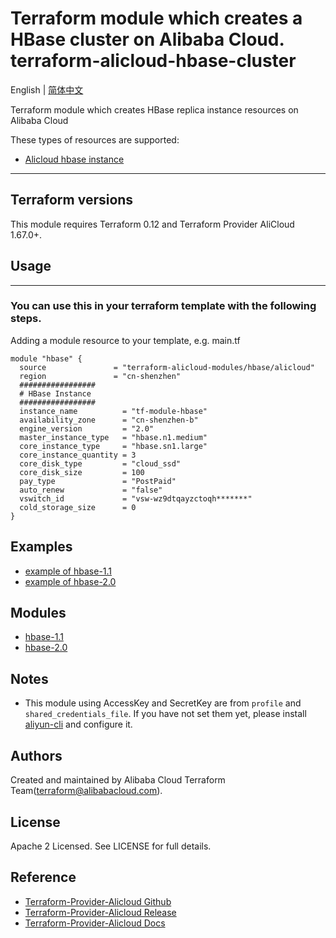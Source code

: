 Terraform module which creates a HBase cluster on Alibaba Cloud.  
terraform-alicloud-hbase-cluster
=====================================================================

English | [简体中文](https://github.com/terraform-alicloud-modules/terraform-alicloud-hbase-cluster/blob/master/README-CN.md)

Terraform module which creates HBase replica instance resources on Alibaba Cloud

These types of resources are supported:

* [Alicloud hbase instance](https://www.terraform.io/docs/providers/alicloud/r/hbase_instance.html)

----------------------

## Terraform versions

This module requires Terraform 0.12 and Terraform Provider AliCloud 1.67.0+.

## Usage
-----
### You can use this in your terraform template with the following steps.

Adding a module resource to your template, e.g. main.tf

```hcl
module "hbase" {
  source               = "terraform-alicloud-modules/hbase/alicloud"
  region               = "cn-shenzhen"
  #################
  # HBase Instance
  #################
  instance_name          = "tf-module-hbase"
  availability_zone      = "cn-shenzhen-b"
  engine_version         = "2.0"
  master_instance_type   = "hbase.n1.medium"
  core_instance_type     = "hbase.sn1.large"
  core_instance_quantity = 3
  core_disk_type         = "cloud_ssd"
  core_disk_size         = 100
  pay_type               = "PostPaid"
  auto_renew             = "false"
  vswitch_id             = "vsw-wz9dtqayzctoqh*******"
  cold_storage_size      = 0
}
```

## Examples

* [example of hbase-1.1](https://github.com/terraform-alicloud-modules/terraform-alicloud-hbase-cluster/tree/master/examples/hbase-1.1)
* [example of hbase-2.0](https://github.com/terraform-alicloud-modules/terraform-alicloud-hbase-cluster/tree/master/examples/hbase-2.0)

## Modules

* [hbase-1.1](https://github.com/terraform-alicloud-modules/terraform-alicloud-hbase-cluster/tree/master/modules/hbase-1.1)
* [hbase-2.0](https://github.com/terraform-alicloud-modules/terraform-alicloud-hbase-cluster/tree/master/modules/hbase-2.0)

## Notes

* This module using AccessKey and SecretKey are from `profile` and `shared_credentials_file`.
If you have not set them yet, please install [aliyun-cli](https://github.com/aliyun/aliyun-cli#installation) and configure it.


Authors
---------
Created and maintained by Alibaba Cloud Terraform Team(terraform@alibabacloud.com).

License
----
Apache 2 Licensed. See LICENSE for full details.

Reference
---------
* [Terraform-Provider-Alicloud Github](https://github.com/terraform-providers/terraform-provider-alicloud)
* [Terraform-Provider-Alicloud Release](https://releases.hashicorp.com/terraform-provider-alicloud/)
* [Terraform-Provider-Alicloud Docs](https://www.terraform.io/docs/providers/alicloud/index.html)
